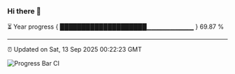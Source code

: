 ### Hi there 👋

⏳ Year progress { ████████████████████▁▁▁▁▁▁▁▁▁▁ } 69.87 %

---

⏰ Updated on Sat, 13 Sep 2025 00:22:23 GMT

![Progress Bar CI](https://github.com/liununu/liununu/workflows/Progress%20Bar%20CI/badge.svg)
